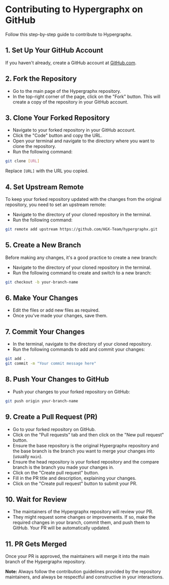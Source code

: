 # Contributing to Hypergraphx on GitHub

Follow this step-by-step guide to contribute to Hypergraphx.

## 1. Set Up Your GitHub Account

If you haven't already, create a GitHub account at [GitHub.com](https://github.com/).

## 2. Fork the Repository

- Go to the main page of the Hypergraphx repository.
- In the top-right corner of the page, click on the "Fork" button. This will create a copy of the repository in your
  GitHub account.

## 3. Clone Your Forked Repository

- Navigate to your forked repository in your GitHub account.
- Click the "Code" button and copy the URL.
- Open your terminal and navigate to the directory where you want to clone the repository.
- Run the following command:

```bash
git clone [URL]
```

Replace `[URL]` with the URL you copied.

## 4. Set Upstream Remote

To keep your forked repository updated with the changes from the original repository, you need to set an upstream
remote:

- Navigate to the directory of your cloned repository in the terminal.
- Run the following command:

```bash
git remote add upstream https://github.com/HGX-Team/hypergraphx.git
```

## 5. Create a New Branch

Before making any changes, it's a good practice to create a new branch:

- Navigate to the directory of your cloned repository in the terminal.
- Run the following command to create and switch to a new branch:

```bash
git checkout -b your-branch-name
```

## 6. Make Your Changes

- Edit the files or add new files as required.
- Once you've made your changes, save them.

## 7. Commit Your Changes

- In the terminal, navigate to the directory of your cloned repository.
- Run the following commands to add and commit your changes:

```bash
git add .
git commit -m "Your commit message here"
```

## 8. Push Your Changes to GitHub

- Push your changes to your forked repository on GitHub:

```bash
git push origin your-branch-name
```

## 9. Create a Pull Request (PR)

- Go to your forked repository on GitHub.
- Click on the "Pull requests" tab and then click on the "New pull request" button.
- Ensure the base repository is the original Hypergraphx repository and the base branch is the branch you want to merge
  your changes into (usually `main`).
- Ensure the head repository is your forked repository and the compare branch is the branch you made your changes in.
- Click on the "Create pull request" button.
- Fill in the PR title and description, explaining your changes.
- Click on the "Create pull request" button to submit your PR.

## 10. Wait for Review

- The maintainers of the Hypergraphx repository will review your PR.
- They might request some changes or improvements. If so, make the required changes in your branch, commit them, and
  push them to GitHub. Your PR will be automatically updated.

## 11. PR Gets Merged

Once your PR is approved, the maintainers will merge it into the main branch of the Hypergraphx repository.

**Note:** Always follow the contribution guidelines provided by the repository maintainers, and always be respectful and
constructive in your interactions.

